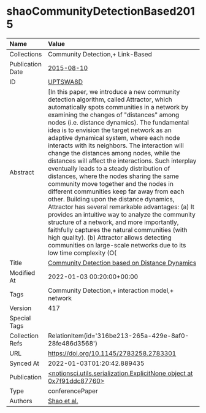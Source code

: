 # shaoCommunityDetectionBased2015
| Name             | Value                                                                                                                                                                                                                                                                                                                                                                                                                                                                                                                                                                                                                                                                                                                                                                                                                                                                                                                                                                                                                                                                                                                                                                                                                                                                                                                                                                                                                                                                                 |
|:-----------------|:--------------------------------------------------------------------------------------------------------------------------------------------------------------------------------------------------------------------------------------------------------------------------------------------------------------------------------------------------------------------------------------------------------------------------------------------------------------------------------------------------------------------------------------------------------------------------------------------------------------------------------------------------------------------------------------------------------------------------------------------------------------------------------------------------------------------------------------------------------------------------------------------------------------------------------------------------------------------------------------------------------------------------------------------------------------------------------------------------------------------------------------------------------------------------------------------------------------------------------------------------------------------------------------------------------------------------------------------------------------------------------------------------------------------------------------------------------------------------------------|
| Collections      | Community Detection,+ Link-Based                                                                                                                                                                                                                                                                                                                                                                                                                                                                                                                                                                                                                                                                                                                                                                                                                                                                                                                                                                                                                                                                                                                                                                                                                                                                                                                                                                                                                                                      |
| Publication Date | [2015-08-10](<notionsci.utils.serialization.ExplicitNone object at 0x7f91ddc84ee0>)                                                                                                                                                                                                                                                                                                                                                                                                                                                                                                                                                                                                                                                                                                                                                                                                                                                                                                                                                                                                                                                                                                                                                                                                                                                                                                                                                                                                   |
| ID               | [UPTSWA8D](<notionsci.utils.serialization.ExplicitNone object at 0x7f91ddc87040>)                                                                                                                                                                                                                                                                                                                                                                                                                                                                                                                                                                                                                                                                                                                                                                                                                                                                                                                                                                                                                                                                                                                                                                                                                                                                                                                                                                                                     |
| Abstract         | [In this paper, we introduce a new community detection algorithm, called Attractor, which automatically spots communities in a network by examining the changes of "distances" among nodes (i.e. distance dynamics). The fundamental idea is to envision the target network as an adaptive dynamical system, where each node interacts with its neighbors. The interaction will change the distances among nodes, while the distances will affect the interactions. Such interplay eventually leads to a steady distribution of distances, where the nodes sharing the same community move together and the nodes in different communities keep far away from each other. Building upon the distance dynamics, Attractor has several remarkable advantages: (a) It provides an intuitive way to analyze the community structure of a network, and more importantly, faithfully captures the natural communities (with high quality). (b) Attractor allows detecting communities on large-scale networks due to its low time complexity (O(|E|)). (c) Attractor is capable of discovering communities of arbitrary size, and thus small-size communities or anomalies, usually existing in real-world networks, can be well pinpointed. Extensive experiments show that our algorithm allows the effective and efficient community detection and has good performance compared to state-of-the-art algorithms.](<notionsci.utils.serialization.ExplicitNone object at 0x7f91ddc87160>) |
| Title            | [Community Detection based on Distance Dynamics](<notionsci.utils.serialization.ExplicitNone object at 0x7f91ddc87280>)                                                                                                                                                                                                                                                                                                                                                                                                                                                                                                                                                                                                                                                                                                                                                                                                                                                                                                                                                                                                                                                                                                                                                                                                                                                                                                                                                               |
| Modified At      | 2022-01-03 00:20:00+00:00                                                                                                                                                                                                                                                                                                                                                                                                                                                                                                                                                                                                                                                                                                                                                                                                                                                                                                                                                                                                                                                                                                                                                                                                                                                                                                                                                                                                                                                             |
| Tags             | Community Detection,+ interaction model,+ network                                                                                                                                                                                                                                                                                                                                                                                                                                                                                                                                                                                                                                                                                                                                                                                                                                                                                                                                                                                                                                                                                                                                                                                                                                                                                                                                                                                                                                     |
| Version          | 417                                                                                                                                                                                                                                                                                                                                                                                                                                                                                                                                                                                                                                                                                                                                                                                                                                                                                                                                                                                                                                                                                                                                                                                                                                                                                                                                                                                                                                                                                   |
| Special Tags     |                                                                                                                                                                                                                                                                                                                                                                                                                                                                                                                                                                                                                                                                                                                                                                                                                                                                                                                                                                                                                                                                                                                                                                                                                                                                                                                                                                                                                                                                                       |
| Collection Refs  | RelationItem(id='316be213-265a-429e-8af0-28fe486d3568')                                                                                                                                                                                                                                                                                                                                                                                                                                                                                                                                                                                                                                                                                                                                                                                                                                                                                                                                                                                                                                                                                                                                                                                                                                                                                                                                                                                                                               |
| URL              | https://doi.org/10.1145/2783258.2783301                                                                                                                                                                                                                                                                                                                                                                                                                                                                                                                                                                                                                                                                                                                                                                                                                                                                                                                                                                                                                                                                                                                                                                                                                                                                                                                                                                                                                                               |
| Synced At        | 2022-01-03T01:20:42.889435                                                                                                                                                                                                                                                                                                                                                                                                                                                                                                                                                                                                                                                                                                                                                                                                                                                                                                                                                                                                                                                                                                                                                                                                                                                                                                                                                                                                                                                            |
| Publication      | [<notionsci.utils.serialization.ExplicitNone object at 0x7f91ddc87760>](<notionsci.utils.serialization.ExplicitNone object at 0x7f91ddc87760>)                                                                                                                                                                                                                                                                                                                                                                                                                                                                                                                                                                                                                                                                                                                                                                                                                                                                                                                                                                                                                                                                                                                                                                                                                                                                                                                                        |
| Type             | conferencePaper                                                                                                                                                                                                                                                                                                                                                                                                                                                                                                                                                                                                                                                                                                                                                                                                                                                                                                                                                                                                                                                                                                                                                                                                                                                                                                                                                                                                                                                                       |
| Authors          | [Shao et al.](<notionsci.utils.serialization.ExplicitNone object at 0x7f91ddc87910>)                                                                                                                                                                                                                                                                                                                                                                                                                                                                                                                                                                                                                                                                                                                                                                                                                                                                                                                                                                                                                                                                                                                                                                                                                                                                                                                                                                                                  |

